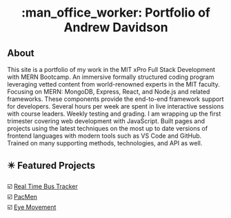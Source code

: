 

<h1 align="center">:man_office_worker: Portfolio of Andrew Davidson</h1>

## About ##

This site is a portfolio of my work in the MIT xPro Full Stack Development with MERN Bootcamp. An immersive formally structured coding program leveraging vetted content from world-renowned experts in the MIT faculty. Focusing on MERN: MongoDB, Express, React, and Node.js and related frameworks. These components provide the end-to-end framework support for developers. Several hours per week are spent in live interactive sessions with course leaders. Weekly testing and grading. I am wrapping up the first trimester covering web development with JavaScript. Built pages and projects using the latest techniques on the most up to date versions of frontend languages with modern tools such as VS Code and GitHub. Trained on many supporting methods, technologies, and API as well.

## :eight_pointed_black_star: Featured Projects ##

:ballot_box_with_check: [Real Time Bus Tracker](https://github.com/ajdavidson/bus-tracker)\
:ballot_box_with_check: [PacMen](https://github.com/ajdavidson/pacmen)\
:ballot_box_with_check: [Eye Movement](https://github.com/ajdavidson/eye-movement)


